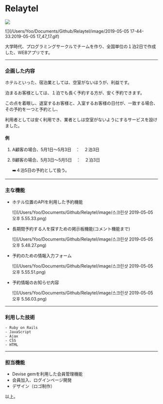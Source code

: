# Relaytel



![](/Users/Yoo/Documents/Github/Relaytel/app/assets/images/releytel2_black.png)



![](/Users/Yoo/Documents/Github/Relaytel/image/2019-05-05 17-44-33.2019-05-05 17_47_17.gif)

大学時代、プログラミングサークルでチームを作り、全国単位の１泊2日で作成した、WEBアプリです。

---

### 企画した内容

ホテルといった、宿泊業としては、空室がないほうが、利益です。

泊まるお客様としては、１泊でも長く予約する方が、安く予約できます。

この点を着眼し、退室するお客様と、入室するお客様の日付が、一致する場合、その予約を一つと予約とし、

利用者としては安く利用でき、業者としは空室がないようにするサービスを設けました。

#### 例

1. A顧客の場合、5月1日〜5月3日　：　２泊3日

2. B顧客の場合、5月3日〜5月5日　：　２泊3日

   ➡️４泊5日の予約として扱う。

---

### 主な機能

- ホテル位置のAPIを利用した予約機能

  ![](/Users/Yoo/Documents/Github/Relaytel/image/스크린샷 2019-05-05 오후 5.55.33.png)

- 長期間予約する人を探すための掲示板機能(コメント機能まで)

  ![](/Users/Yoo/Documents/Github/Relaytel/image/스크린샷 2019-05-05 오후 5.48.27.png)

- 予約のための情報入力フォーム

  ![](/Users/Yoo/Documents/Github/Relaytel/image/스크린샷 2019-05-05 오후 5.55.51.png)

- 予約情報のお知らせ内容

  ![](/Users/Yoo/Documents/Github/Relaytel/image/스크린샷 2019-05-05 오후 5.56.03.png)



---

### 利用した技術

	- Ruby on Rails
	- JavaScript
	- Ajax
	- CSS
	- HTML

---

### 担当機能

- Devise gemを利用した会員管理機能
- 会員加入、ログインページ開発
- デザイン（ロゴ制作）



以上。

